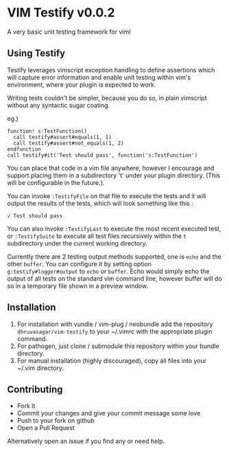 # VIM Testify v0.0.2

A very basic unit testing framework for viml

## Using Testify

Testify leverages vimscript exception handling to define assertions which will
capture error information and enable unit testing within vim's environment,
where your plugin is expected to work.

Writing tests couldn't be simpler, because you do so, in plain vimscript
without any syntactic sugar coating.

eg.)

```vim
function! s:TestFunction()
  call testify#assert#equals(1, 1)
  call testify#assert#not_equals(1, 2)
endfunction
call testify#it('Test should pass', function('s:TestFunction')
```

You can place that code in a vim file anywhere, however I encourage and
support placing them in a subdirectory 't' under your plugin directory. (This
will be configurable in the future.).

You can invoke `:TestifyFile` on that file to execute the tests and it will
output the results of the tests, which will look something like this :

```
√ Test should pass
```

You can also invoke `:TestifyLast` to execute the most recent executed test,
or `:TestifySuite` to execute all test files recursively within the `t`
subdirectory under the current working directory.

Currently there are 2 testing output methods supported, one is `echo` and the
other `buffer`. You can configure it by setting option
`g:testify#logger#output` to `echo` or `buffer`. Echo would simply
echo the output of all tests on the standard vim command line, however buffer
will do so in a temporary file shown in a preview window.

## Installation

1. For installation with vundle / vim-plug / neobundle add the repository
   `dhruvasagar/vim-testify` to your ~/.vimrc with the appropriate plugin
   command.
2. For pathogen, just clone / submodule this repository within your bundle
   directory.
3. For manual installation (highly discouraged), copy all files into your
   ~/.vim directory.

## Contributing
- Fork it
- Commit your changes and give your commit message some love
- Push to your fork on github
- Open a Pull Request

Alternatively open an issue if you find any or need help.
